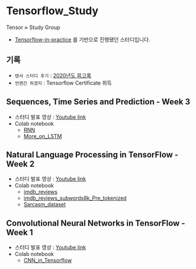 # Tensorflow_Study
Tensor ≈ Study Group

- [Tensorflow-in-practice](https://www.coursera.org/professional-certificates/tensorflow-in-practice) 를 기반으로 진행됐던 스터디입니다.

## 기록
* `텐서 스터디 후기` : [2020년도 회고록](https://uhhyunjoo.tistory.com/46)
* `언젠간 하겠지` : Tensorflow Certificate 취득

## Sequences, Time Series and Prediction - Week 3
* 스터디 발표 영상 : [Youtube link](https://youtu.be/3Z2oiKaRbRk)
* Colab notebook
  + [RNN](RNN.ipynb)
  + [More_on_LSTM](More_on_LSTM.ipynb)

## Natural Language Processing in TensorFlow - Week 2
* 스터디 발표 영상 : [Youtube link](https://youtu.be/KD28i-YZowA)
* Colab notebook
  + [imdb_reviews](imdb_reviews.ipynb)
  + [imdb_reviews_subwords8k_Pre_tokenized](imdb_reviews_subwords8k_Pre_tokenized.ipynb)
  + [Sarcasm_dataset](Sarcasm_dataset.ipynb)


## Convolutional Neural Networks in TensorFlow - Week 1
* 스터디 발표 영상 : [Youtube link](https://youtu.be/pX4vj2Nlyro) 
* Colab notebook
  + [CNN_in_Tensorflow](CNN_in_Tensorflow.ipynb)


